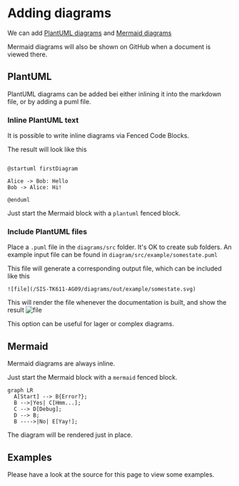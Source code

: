 # Adding diagrams

We can add [PlantUML diagrams](https://plantuml.com) and [Mermaid diagrams](https://mermaid.js.org/intro)

Mermaid diagrams will also be shown on GitHub when a document is viewed there.

## PlantUML

PlantUML diagrams can be added bei either inlining it into the markdown file, or by adding a puml file.

### Inline PlantUML text

It is possible to write inline diagrams via Fenced Code Blocks.

The result will look like this

```plantuml

@startuml firstDiagram

Alice -> Bob: Hello
Bob -> Alice: Hi!

@enduml

```

Just start the Mermaid block with a `plantuml` fenced block.

### Include PlantUML files

Place a `.puml` file in the `diagrams/src` folder. It's OK to create sub folders.
An example input file can be found in `diagram/src/example/somestate.puml`

This file will generate a corresponding output file, which can be included like this

```text
![file](/SIS-TK611-AG09/diagrams/out/example/somestate.svg)
```

This will render the file whenever the documentation is built, and show the result
![file](/SIS-TK611-AG09/diagrams/out/example/somestate.svg)

This option can be useful for lager or complex diagrams.


## Mermaid

Mermaid diagrams are always inline.

Just start the Mermaid block with a `mermaid` fenced block.

``` mermaid
graph LR
  A[Start] --> B{Error?};
  B -->|Yes| C[Hmm...];
  C --> D[Debug];
  D --> B;
  B ---->|No| E[Yay!];
```

The diagram will be rendered just in place.

## Examples

Please have a look at the source for this page to view some examples.

